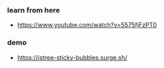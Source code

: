 ### learn from here

- https://www.youtube.com/watch?v=5575fjFzPT0


### demo

- https://istree-sticky-bubbles.surge.sh/